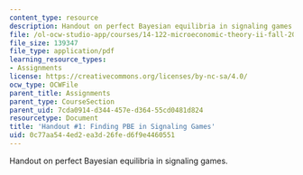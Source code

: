 ```yaml
---
content_type: resource
description: Handout on perfect Bayesian equilibria in signaling games.
file: /ol-ocw-studio-app/courses/14-122-microeconomic-theory-ii-fall-2002/0c77aa544ed2ea3d26fed6f9e4460551_pbe.pdf
file_size: 139347
file_type: application/pdf
learning_resource_types:
- Assignments
license: https://creativecommons.org/licenses/by-nc-sa/4.0/
ocw_type: OCWFile
parent_title: Assignments
parent_type: CourseSection
parent_uid: 7cda0914-d344-457e-d364-55cd0481d824
resourcetype: Document
title: 'Handout #1: Finding PBE in Signaling Games'
uid: 0c77aa54-4ed2-ea3d-26fe-d6f9e4460551
---
```

Handout on perfect Bayesian equilibria in signaling games.